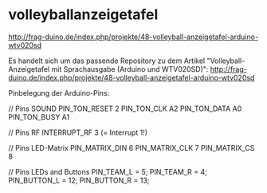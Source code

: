 volleyballanzeigetafel
======================

http://frag-duino.de/index.php/projekte/48-volleyball-anzeigetafel-arduino-wtv020sd

Es handelt sich um das passende Repository zu dem Artikel "Volleyball-Anzeigetafel mit Sprachausgabe (Arduino und WTV020SD)":
http://frag-duino.de/index.php/projekte/48-volleyball-anzeigetafel-arduino-wtv020sd

Pinbelegung der Arduino-Pins:

// Pins SOUND
PIN_TON_RESET 2
PIN_TON_CLK A2
PIN_TON_DATA A0
PIN_TON_BUSY A1

// Pins RF
INTERRUPT_RF 3 (= Interrupt 1!)

// Pins LED-Matrix
PIN_MATRIX_DIN 6
PIN_MATRIX_CLK 7
PIN_MATRIX_CS 8

// Pins LEDs and Buttons
PIN_TEAM_L = 5;
PIN_TEAM_R = 4;
PIN_BUTTON_L = 12;
PIN_BUTTON_R = 13;